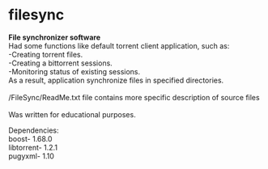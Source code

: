 # filesync
**File synchronizer software**
<br>Had some functions like default torrent client application, such as: 
<br>
-Creating torrent files.
<br>
-Creating a bittorrent sessions.
<br>
-Monitoring status of existing sessions.
<br>
As a result, application synchronize files in specified directories.
<br><br>
/FileSync/ReadMe.txt file contains more specific description of source files
<br><br>
Was written for educational purposes.

Dependencies:
<br>
 boost- 1.68.0
<br>
 libtorrent- 1.2.1
<br>
  pugyxml- 1.10
